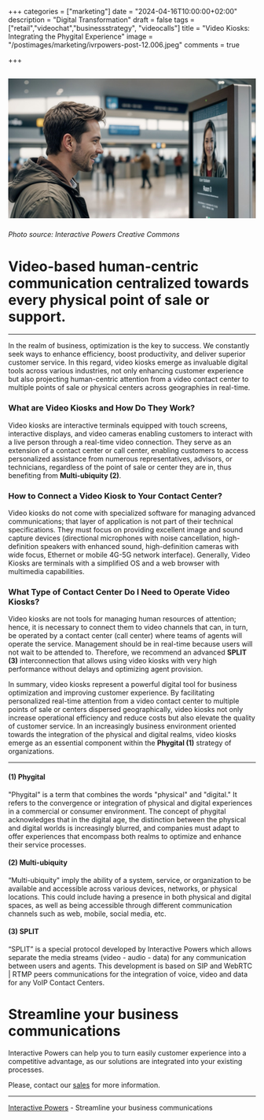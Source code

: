 +++
categories = ["marketing"]
date = "2024-04-16T10:00:00+02:00"
description = "Digital Transformation"
draft = false
tags = ["retail","videochat","businessstrategy", "videocalls"]
title = "Video Kiosks: Integrating the Phygital Experience"
image = "/postimages/marketing/ivrpowers-post-12.006.jpeg"
comments = true

+++

![Video Kiosk](/postimages/marketing/ivrpowers-post-12.006.jpeg)
-------
###### Photo source: Interactive Powers Creative Commons

# Video-based human-centric communication centralized towards every physical point of sale or support.
---

In the realm of business, optimization is the key to success. We constantly seek ways to enhance efficiency, boost productivity, and deliver superior customer service. In this regard, video kiosks emerge as invaluable digital tools across various industries, not only enhancing customer experience but also projecting human-centric attention from a video contact center to multiple points of sale or physical centers across geographies in real-time.

### What are Video Kiosks and How Do They Work?

Video kiosks are interactive terminals equipped with touch screens, interactive displays, and video cameras enabling customers to interact with a live person through a real-time video connection. They serve as an extension of a contact center or call center, enabling customers to access personalized assistance from numerous representatives, advisors, or technicians, regardless of the point of sale or center they are in, thus benefiting from **Multi-ubiquity (2)**.

### How to Connect a Video Kiosk to Your Contact Center?

Video kiosks do not come with specialized software for managing advanced communications; that layer of application is not part of their technical specifications. They must focus on providing excellent image and sound capture devices (directional microphones with noise cancellation, high-definition speakers with enhanced sound, high-definition cameras with wide focus, Ethernet or mobile 4G-5G network interface). Generally, Video Kiosks are terminals with a simplified OS and a web browser with multimedia capabilities.

### What Type of Contact Center Do I Need to Operate Video Kiosks?

Video kiosks are not tools for managing human resources of attention; hence, it is necessary to connect them to video channels that can, in turn, be operated by a contact center (call center) where teams of agents will operate the service. Management should be in real-time because users will not wait to be attended to. Therefore, we recommend an advanced **SPLIT (3)** interconnection that allows using video kiosks with very high performance without delays and optimizing agent provision.

In summary, video kiosks represent a powerful digital tool for business optimization and improving customer experience. By facilitating personalized real-time attention from a video contact center to multiple points of sale or centers dispersed geographically, video kiosks not only increase operational efficiency and reduce costs but also elevate the quality of customer service. In an increasingly business environment oriented towards the integration of the physical and digital realms, video kiosks emerge as an essential component within the **Phygital (1)** strategy of organizations.

---

#### (1) Phygital
"Phygital" is a term that combines the words "physical" and "digital." It refers to the convergence or integration of physical and digital experiences in a commercial or consumer environment. The concept of phygital acknowledges that in the digital age, the distinction between the physical and digital worlds is increasingly blurred, and companies must adapt to offer experiences that encompass both realms to optimize and enhance their service processes.

#### (2) Multi-ubiquity
“Multi-ubiquity" imply the ability of a system, service, or organization to be available and accessible across various devices, networks, or physical locations. This could include having a presence in both physical and digital spaces, as well as being accessible through different communication channels such as web, mobile, social media, etc.

#### (3) SPLIT
“SPLIT” is a special protocol developed by Interactive Powers which allows separate the media streams (video - audio - data) for any communication between users and agents. This development is based on SIP and WebRTC | RTMP peers communications for the integration of voice, video and data for any VoIP Contact Centers.

# Streamline your business communications
Interactive Powers can help you to turn easily customer experience into a competitive advantage, as our solutions are integrated into your existing processes.

Please, contact our [sales](https://interactivepowers.com/en/contact-us) for more information.

---
[Interactive Powers](http://www.ivrpowers.com/) - Streamline your business communications

